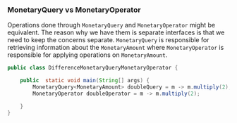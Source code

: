 ### MonetaryQuery vs MonetaryOperator 

Operations done through `MonetaryQuery` and `MonetaryOperator` might be equivalent. The reason why we have them is separate interfaces is that we need to keep the concerns separate.  `MonetaryQuery` is responsible for retrieving information about the  `MonetaryAmount` where `MonetaryOperator` is responsible for applying operations on `MonetaryAmount`. 

```java
public class DifferenceMonetaryQueryMonetaryOperator {

    public  static void main(String[] args) {
        MonetaryQuery<MonetaryAmount> doubleQuery = m -> m.multiply(2);
        MonetaryOperator doubleOperator = m -> m.multiply(2);

    }
}
```
